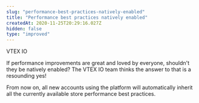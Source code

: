 ```yaml
---
slug: "performance-best-practices-natively-enabled"
title: "Performance best practices natively enabled"
createdAt: 2020-11-25T20:29:16.027Z
hidden: false
type: "improved"
---
```


<div class="badge" id="vtex-io">VTEX IO</div>

 If performance improvements are great and loved by everyone, shouldn't they be natively enabled? The VTEX IO team thinks the answer to that is a resounding yes! 

From now on, all new accounts using the platform will automatically inherit all the currently available store performance best practices.